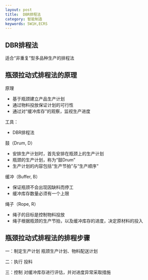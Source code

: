 ```yaml
---
layout: post
title:  DBR排程法
category: 智能制造
keywords: 5W1H,ECRS
---
```

## DBR排程法

适合“非重复”型多品种生产的排程法 


## 瓶颈拉动式排程法的原理

原理

* 基于瓶颈建立产品生产计划
* 通过物料投放保证计划的可行性
* 通过对“缓冲库存”的观察，监视生产进度

工具：

* DBR排程法 

鼓（Drum, D）

* 安排生产计划时，首先安排在瓶颈上的生产计划
* 瓶颈的生产计划，称为“鼓Drum”
* 生产计划的内容包括“生产节拍”与“生产顺序” 


缓冲（Buffer, B）

* 保证瓶颈不会出现因缺料而停工
*  缓冲库存数量必须有一个上限 


绳子（Rope, R） 

* 绳子的目标是控制物料投放
* 绳子根据瓶颈的生产节拍，以及缓冲库存的进度，决定原材料的投入 



## 瓶颈拉动式排程法的排程步骤 
一：制定生产计划
瓶颈生产计划、物料配送计划

 二：执行
投料

三：控制
对缓冲库存进行评估，并对进度异常采取措施





